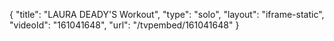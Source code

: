 {
    "title": "LAURA DEADY'S Workout",
    "type": "solo",
    "layout": "iframe-static",
    "videoId": "161041648",
    "url": "\/tvpembed\/161041648"
}